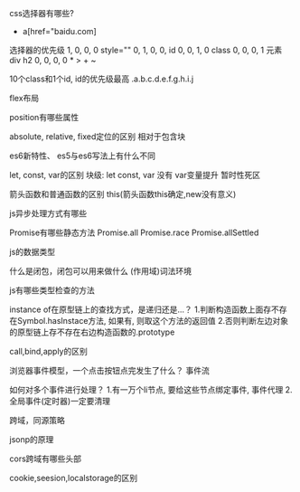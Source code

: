 <!--
 * @Author: Zzceaon
 * @Date: 2020-07-06 10:07:09
 * @LastEditTime: 2020-07-06 15:37:19
 * @LastEditors: Please set LastEditors
 * @Description: 有赞面经
 * @FilePath: \Course\interview\有赞\README.md
--> 
css选择器有哪些?
- a[href="baidu.com]

选择器的优先级
1, 0, 0, 0 style=""
0, 1, 0, 0, id
0, 0, 1, 0 class
0, 0, 0, 1 元素 div h2
0, 0, 0, 0 * > + ~ 

10个class和1个id, id的优先级最高
.a.b.c.d.e.f.g.h.i.j

flex布局


position有哪些属性


absolute, relative, fixed定位的区别
相对于包含块

es6新特性、 es5与es6写法上有什么不同


let, const, var的区别
块级: let const, var 没有
var变量提升
暂时性死区

箭头函数和普通函数的区别
this(箭头函数this确定,new没有意义)

js异步处理方式有哪些


Promise有哪些静态方法
Promise.all
Promise.race
Promise.allSettled

js的数据类型


什么是闭包，闭包可以用来做什么
(作用域)词法环境

js有哪些类型检查的方法


instance of在原型链上的查找方式，是递归还是...？
1.判断构造函数上面存不存在Symbol.hasInstace方法, 如果有, 则取这个方法的返回值
2.否则判断左边对象的原型链上存不存在右边构造函数的.prototype

call,bind,apply的区别


浏览器事件模型，一个点击按钮点完发生了什么？
事件流

如何对多个事件进行处理？
1.有一万个li节点, 要给这些节点绑定事件, 事件代理
2.全局事件(定时器)一定要清理

跨域，同源策略


jsonp的原理


cors跨域有哪些头部


cookie,seesion,localstorage的区别